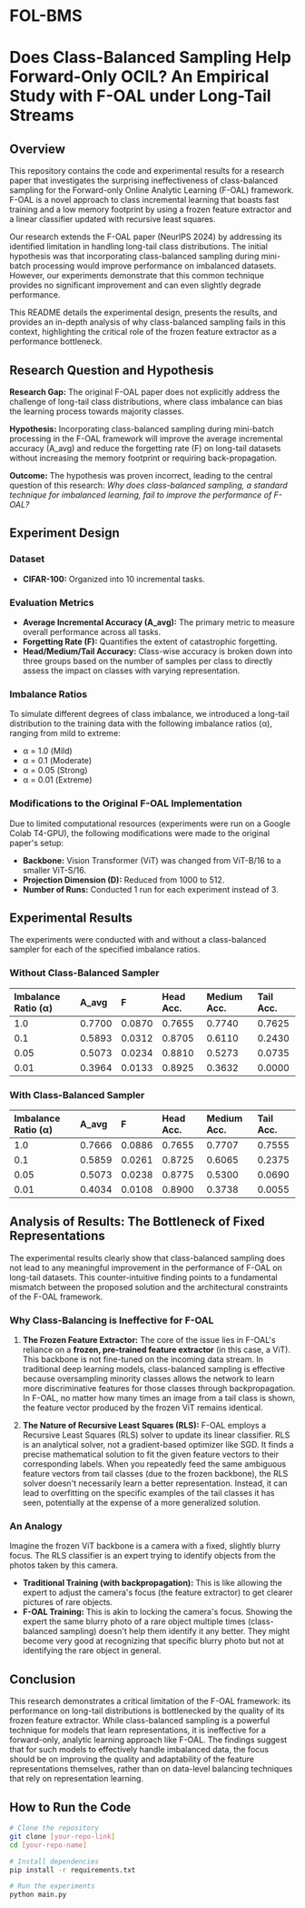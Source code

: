 # FOL-BMS

# Does Class-Balanced Sampling Help Forward-Only OCIL? An Empirical Study with F-OAL under Long-Tail Streams

## Overview

This repository contains the code and experimental results for a research paper that investigates the surprising ineffectiveness of class-balanced sampling for the Forward-only Online Analytic Learning (F-OAL) framework. F-OAL is a novel approach to class incremental learning that boasts fast training and a low memory footprint by using a frozen feature extractor and a linear classifier updated with recursive least squares.

Our research extends the F-OAL paper (NeurIPS 2024) by addressing its identified limitation in handling long-tail class distributions. The initial hypothesis was that incorporating class-balanced sampling during mini-batch processing would improve performance on imbalanced datasets. However, our experiments demonstrate that this common technique provides no significant improvement and can even slightly degrade performance.

This README details the experimental design, presents the results, and provides an in-depth analysis of why class-balanced sampling fails in this context, highlighting the critical role of the frozen feature extractor as a performance bottleneck.

## Research Question and Hypothesis

**Research Gap:** The original F-OAL paper does not explicitly address the challenge of long-tail class distributions, where class imbalance can bias the learning process towards majority classes.

**Hypothesis:** Incorporating class-balanced sampling during mini-batch processing in the F-OAL framework will improve the average incremental accuracy (A_avg) and reduce the forgetting rate (F) on long-tail datasets without increasing the memory footprint or requiring back-propagation.

**Outcome:** The hypothesis was proven incorrect, leading to the central question of this research: *Why does class-balanced sampling, a standard technique for imbalanced learning, fail to improve the performance of F-OAL?*

## Experiment Design

### Dataset
*   **CIFAR-100:** Organized into 10 incremental tasks.

### Evaluation Metrics
*   **Average Incremental Accuracy (A_avg):** The primary metric to measure overall performance across all tasks.
*   **Forgetting Rate (F):** Quantifies the extent of catastrophic forgetting.
*   **Head/Medium/Tail Accuracy:** Class-wise accuracy is broken down into three groups based on the number of samples per class to directly assess the impact on classes with varying representation.

### Imbalance Ratios
To simulate different degrees of class imbalance, we introduced a long-tail distribution to the training data with the following imbalance ratios (α), ranging from mild to extreme:
*   α = 1.0 (Mild)
*   α = 0.1 (Moderate)
*   α = 0.05 (Strong)
*   α = 0.01 (Extreme)

### Modifications to the Original F-OAL Implementation
Due to limited computational resources (experiments were run on a Google Colab T4-GPU), the following modifications were made to the original paper's setup:
*   **Backbone:** Vision Transformer (ViT) was changed from ViT-B/16 to a smaller ViT-S/16.
*   **Projection Dimension (D):** Reduced from 1000 to 512.
*   **Number of Runs:** Conducted 1 run for each experiment instead of 3.

## Experimental Results

The experiments were conducted with and without a class-balanced sampler for each of the specified imbalance ratios.

### Without Class-Balanced Sampler
| Imbalance Ratio (α) | A_avg | F | Head Acc. | Medium Acc. | Tail Acc. |
| :--- | :--- | :--- | :--- | :--- | :--- |
| 1.0 | 0.7700 | 0.0870 | 0.7655 | 0.7740 | 0.7625 |
| 0.1 | 0.5893 | 0.0312 | 0.8705 | 0.6110 | 0.2430 |
| 0.05 | 0.5073 | 0.0234 | 0.8810 | 0.5273 | 0.0735 |
| 0.01 | 0.3964 | 0.0133 | 0.8925 | 0.3632 | 0.0000 |

### With Class-Balanced Sampler
| Imbalance Ratio (α) | A_avg | F | Head Acc. | Medium Acc. | Tail Acc. |
| :--- | :--- | :--- | :--- | :--- | :--- |
| 1.0 | 0.7666 | 0.0886 | 0.7655 | 0.7707 | 0.7555 |
| 0.1 | 0.5859 | 0.0261 | 0.8725 | 0.6065 | 0.2375 |
| 0.05 | 0.5073 | 0.0238 | 0.8775 | 0.5300 | 0.0690 |
| 0.01 | 0.4034 | 0.0108 | 0.8900 | 0.3738 | 0.0055 |

## Analysis of Results: The Bottleneck of Fixed Representations

The experimental results clearly show that class-balanced sampling does not lead to any meaningful improvement in the performance of F-OAL on long-tail datasets. This counter-intuitive finding points to a fundamental mismatch between the proposed solution and the architectural constraints of the F-OAL framework.

### Why Class-Balancing is Ineffective for F-OAL

1.  **The Frozen Feature Extractor:** The core of the issue lies in F-OAL's reliance on a **frozen, pre-trained feature extractor** (in this case, a ViT). This backbone is not fine-tuned on the incoming data stream. In traditional deep learning models, class-balanced sampling is effective because oversampling minority classes allows the network to learn more discriminative features for those classes through backpropagation. In F-OAL, no matter how many times an image from a tail class is shown, the feature vector produced by the frozen ViT remains identical.

2.  **The Nature of Recursive Least Squares (RLS):** F-OAL employs a Recursive Least Squares (RLS) solver to update its linear classifier. RLS is an analytical solver, not a gradient-based optimizer like SGD. It finds a precise mathematical solution to fit the given feature vectors to their corresponding labels. When you repeatedly feed the same ambiguous feature vectors from tail classes (due to the frozen backbone), the RLS solver doesn't necessarily learn a better representation. Instead, it can lead to overfitting on the specific examples of the tail classes it has seen, potentially at the expense of a more generalized solution.

### An Analogy

Imagine the frozen ViT backbone is a camera with a fixed, slightly blurry focus. The RLS classifier is an expert trying to identify objects from the photos taken by this camera.

*   **Traditional Training (with backpropagation):** This is like allowing the expert to adjust the camera's focus (the feature extractor) to get clearer pictures of rare objects.
*   **F-OAL Training:** This is akin to locking the camera's focus. Showing the expert the same blurry photo of a rare object multiple times (class-balanced sampling) doesn't help them identify it any better. They might become very good at recognizing that specific blurry photo but not at identifying the rare object in general.

## Conclusion

This research demonstrates a critical limitation of the F-OAL framework: its performance on long-tail distributions is bottlenecked by the quality of its frozen feature extractor. While class-balanced sampling is a powerful technique for models that learn representations, it is ineffective for a forward-only, analytic learning approach like F-OAL. The findings suggest that for such models to effectively handle imbalanced data, the focus should be on improving the quality and adaptability of the feature representations themselves, rather than on data-level balancing techniques that rely on representation learning.

## How to Run the Code

```bash
# Clone the repository
git clone [your-repo-link]
cd [your-repo-name]

# Install dependencies
pip install -r requirements.txt

# Run the experiments
python main.py
